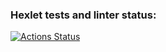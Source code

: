### Hexlet tests and linter status:
[![Actions Status](https://github.com/gailole/php-project-48/workflows/hexlet-check/badge.svg)](https://github.com/gailole/php-project-48/actions)